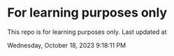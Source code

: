 # For learning purposes only
This repo is for learning purposes only.
Last updated at

Wednesday, October 18, 2023 9:18:11 PM

